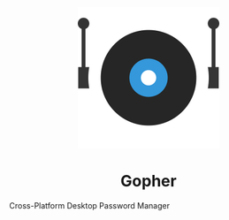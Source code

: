 <p align="center">
  <img title="a title" alt="Gopher Logo" width="256" src="https://raw.githubusercontent.com/HusnainTaj/Gopher/main/icons/png/512x512.png">
</p>

<h1 align="center">Gopher</h1>
Cross-Platform Desktop Password Manager
